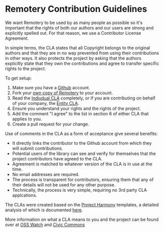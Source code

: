 Remotery Contribution Guidelines
================================

We want Remotery to be used by as many people as possible so it's important that the rights of both our authors and our users are strong and explicitly spelled out. For that reason, we use a Contributor License Agreement.

In simple terms, the CLA states that all Copyright belongs to the original authors and that they are in no way prevented from using their contributions in other ways. It also protects the project by asking that the authors explicitly state that they own the contributions and agree to transfer specific rights to the project.

To get setup:

1. Make sure you have a [Github][Github] account.
2. Fork your [own copy of Remotery](https://github.com/Celtoys/Remotery/fork) to your account.
3. Read the [Indivdual CLA][Individual-CLA] completely, or if you are contributing on behalf of your company, the [Entity CLA][Entity-CLA].
4. Ensure you understand your rights and the rights of the project.
5. Add the comment "I agree" to the list in section 6 of either CLA that applies to you.
6. Create a pull request for your change.

Use of comments in the CLA as a form of acceptance give several benefits:

* It directly links the contributor to the Github account from which they will submit contributions.
* Potential users of the library can see and verify for themselves that the project contributors have agreed to the CLA.
* Agreement is matched to whatever version of the CLA is in use at the time.
* No email addresses are required.
* The process is transparent for contributors, ensuring them that any of their details will not be used for any other purpose.
* Technically, the process is very simple, requiring no 3rd party CLA applcations.

The CLAs were created based on the [Project Harmony][Project-Harmony] templates, a detailed analysis of which is documented [here][Project-Harmony-Guide].

More information on what a CLA means to you and the project can be found over at [OSS Watch][OSS-Watch-CLA] and [Civic Commons][Civic-Commons-CLA]

[Github]: https://github.com/join
[Individual-CLA]: https://github.com/Celtoys/Remotery/blob/master/doc/INDIVIDUAL_CLA.md
[Entity-CLA]: https://github.com/Celtoys/Remotery/blob/master/doc/ENTITY_CLA.md
[Project-Harmony]: http://www.harmonyagreements.org/index.html
[Project-Harmony-Guide]: http://www.harmonyagreements.org/guide.html
[OSS-Watch-CLA]: http://oss-watch.ac.uk/resources/cla
[Civic-Commons-CLA]: http://wiki.civiccommons.org/Contributor_Agreements
